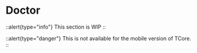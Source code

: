 # Doctor
::alert{type="info"}
This section is WIP
::

::alert{type="danger"}
This is not available for the mobile version of TCore.
::